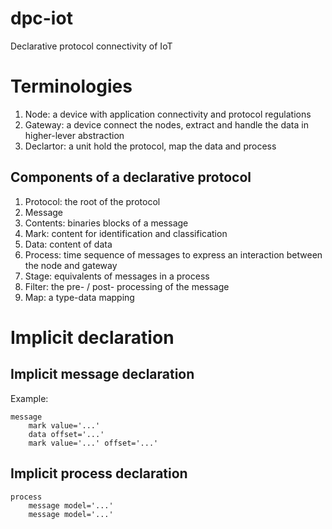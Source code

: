 # dpc-iot
Declarative protocol connectivity of IoT

# Terminologies

1. Node: a device with application connectivity and protocol regulations
2. Gateway: a device connect the nodes, extract and handle the data in higher-lever abstraction
3. Declartor: a unit hold the protocol, map the data and process

## Components of a declarative protocol
1. Protocol: the root of the protocol
2. Message
3. Contents: binaries blocks of a message
4. Mark: content for identification and classification
5. Data: content of data
6. Process: time sequence of messages to express an interaction between the node and gateway
7. Stage: equivalents of messages in a process
5. Filter: the pre- / post- processing of the message
6. Map: a type-data mapping

# Implicit declaration
## Implicit message declaration
Example:
```
message
    mark value='...'
    data offset='...'
    mark value='...' offset='...'
```
## Implicit process declaration

```
process
    message model='...'
    message model='...'
```

